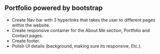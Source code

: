 ## Portfolio powered by bootstrap

- Create Nav bar with 3 hyperlinks that takes the user to different pages within the website.
- Create responsive container for the About Me section, Portfolio and Contact pages.
- Create footer.
- Polish UI details (background, making sure its responsive, Etc.).
